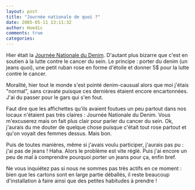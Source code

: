 ```yaml
---
layout: post
title: "Journée nationale de quoi ?"
date: 2005-05-11 13:11:32
author: Hoedic
comments: true
categories: 
---
```



Hier était la [Journée Nationale du Denim](http://www.fondationcure.com/curefoundation/cure_fr/default.asp?disp=denim&flHead=ok). D'autant plus bizarre que c'est en soutien à la lutte contre le cancer du sein. Le principe : porter du denim (un jeans quoi), une petit ruban rose en forme d'étoile et donner 5$ pour la lutte contre le cancer.

Moralité, hier tout le monde s'est pointé denim-causual alors que moi j'étais "normal", sans cravate puisque ces dernières étaient encore encartonnées. J'ai du passer pour le gars qui s'en fout.

Faut dire que les affichettes qu'ils avaient foutues un peu partout dans nos locaux n'étaient pas très claires : Journée Nationale du Denim. Vous m'excuserez mais on fait plus clair pour parler du cancer du sein. Ok, j'aurais du me douter de quelque chose puisque c'était tout rose partout et qu'on voyait des femmes dessus. Mais bon.

Puis de toutes manières, même si j'avais voulu participer, j'aurais pas pu : j'ai pas de jeans ! Haha. Alors le problème est vite réglé. Puis j'ai encore un peu de mal à comprendre pourquoi porter un jeans pour ça, enfin bref.

Ne vous inquiétez pas si nous ne sommes pas très actifs en ce moment : bien que les cartons sont en large partie déballés, il reste beaucoup d'installation à faire ainsi que des petites habitudes à prendre !
